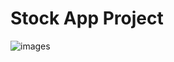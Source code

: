 # Stock App Project


                                                            
                                                            
                                                            
![images](https://user-images.githubusercontent.com/107551372/196942098-d1f70a32-098f-4a12-bf15-594ad0a5f1eb.jpg)
